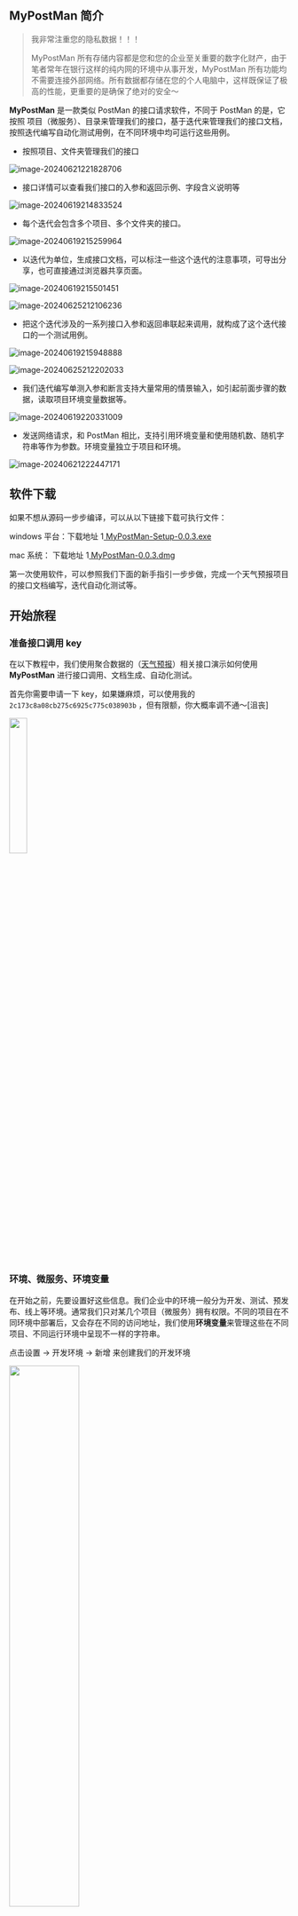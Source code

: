 ## MyPostMan 简介

> 我非常注重您的隐私数据！！！
>
> MyPostMan 所有存储内容都是您和您的企业至关重要的数字化财产，由于笔者常年在银行这样的纯内网的环境中从事开发，MyPostMan 所有功能均不需要连接外部网络。所有数据都存储在您的个人电脑中，这样既保证了极高的性能，更重要的是确保了绝对的安全～

**MyPostMan** 是一款类似 PostMan 的接口请求软件，不同于 PostMan 的是，它按照 项目（微服务）、目录来管理我们的接口，基于迭代来管理我们的接口文档，按照迭代编写自动化测试用例，在不同环境中均可运行这些用例。

* 按照项目、文件夹管理我们的接口

![image-20240621221828706](https://gitee.com/onlinetool/mypostman/raw/master/doc/images/image-20240621221828706.png)

* 接口详情可以查看我们接口的入参和返回示例、字段含义说明等

![image-20240619214833524](https://gitee.com/onlinetool/mypostman/raw/master/doc/images/image-20240619214833524.png)

* 每个迭代会包含多个项目、多个文件夹的接口。

![image-20240619215259964](https://gitee.com/onlinetool/mypostman/raw/master/doc/images/image-20240619215259964.png)

* 以迭代为单位，生成接口文档，可以标注一些这个迭代的注意事项，可导出分享，也可直接通过浏览器共享页面。

![image-20240619215501451](https://gitee.com/onlinetool/mypostman/raw/master/doc/images/image-20240619215501451.png)

![image-20240625212106236](https://gitee.com/onlinetool/mypostman/raw/master/doc/images/image-20240625212106236.png)

* 把这个迭代涉及的一系列接口入参和返回串联起来调用，就构成了这个迭代接口的一个测试用例。

![image-20240619215948888](https://gitee.com/onlinetool/mypostman/raw/master/doc/images/image-20240619215948888.png)

![image-20240625212202033](https://gitee.com/onlinetool/mypostman/raw/master/doc/images/image-20240625212202033.png)

* 我们迭代编写单测入参和断言支持大量常用的情景输入，如引起前面步骤的数据，读取项目环境变量数据等。

![image-20240619220331009](https://gitee.com/onlinetool/mypostman/raw/master/doc/images/image-20240619220331009.png)

* 发送网络请求，和 PostMan 相比，支持引用环境变量和使用随机数、随机字符串等作为参数。环境变量独立于项目和环境。

![image-20240621222447171](https://gitee.com/onlinetool/mypostman/raw/master/doc/images/image-20240621222447171.png)

## 软件下载

如果不想从源码一步步编译，可以从以下链接下载可执行文件：

windows 平台：下载地址 1[ MyPostMan-Setup-0.0.3.exe](http://cdn.fanghailiang.cn/MyPostMan_Setup_0.0.3.exe)

mac 系统： 下载地址 1[ MyPostMan-0.0.3.dmg](http://cdn.fanghailiang.cn/MyPostMan-0.0.3.dmg)

第一次使用软件，可以参照我们下面的新手指引一步步做，完成一个天气预报项目的接口文档编写，迭代自动化测试等。

## 开始旅程

### 准备接口调用 key

在以下教程中，我们使用聚合数据的（[天气预报](https://www.juhe.cn/docs/api/id/73)）相关接口演示如何使用  **MyPostMan** 进行接口调用、文档生成、自动化测试。

首先你需要申请一下 key，如果嫌麻烦，可以使用我的 `2c173c8a08cb275c6925c775c038903b` ，但有限额，你大概率调不通～[沮丧]

<img src="https://gitee.com/onlinetool/mypostman/raw/master/doc/images/image-20240617213801962-9322339.png" width="25%" />

### 环境、微服务、环境变量

在开始之前，先要设置好这些信息。我们企业中的环境一般分为开发、测试、预发布、线上等环境。通常我们只对某几个项目（微服务）拥有权限。不同的项目在不同环境中部署后，又会存在不同的访问地址，我们使用**环境变量**来管理这些在不同项目、不同运行环境中呈现不一样的字符串。

点击设置 -> 开发环境 -> 新增 来创建我们的开发环境

<img src="https://gitee.com/onlinetool/mypostman/raw/master/doc/images/image-20240617220409673-9322339.png" width="50%" />

点击设置 -> 微服务 -> 添加 来创建我们的项目

<img src="https://gitee.com/onlinetool/mypostman/raw/master/doc/images/image-20240617220824803-9322339.png" width="50%" />

在环境变量中设置我们这个项目在这个环境中，接口访问的 host 信息，点击设置->环境变量->选择项目（天气预报）->选择环境（本地环境）->api_host->编辑，下面填写的地址为 `http://apis.juhe.cn/simpleWeather/`  (注意，要求必须是以 `http:// ` 或者 `https://` 开头且以 /结尾的 url 地址)

<img src="https://gitee.com/onlinetool/mypostman/raw/master/doc/images/image-20240617221314708-9322339.png" width="50%" />

再新建一个环境变量，把我们准备阶段辛苦申请的 `appKey` 填进去。点击 设置 -> 环境变量 -> 添加。参数名称填写 **appKey**，参数值填写你刚刚申请的 key，我的填写 **2c173c8a08cb275c6925c775c038903b**

<img src="https://gitee.com/onlinetool/mypostman/raw/master/doc/images/image-20240617222042936-9322339.png" width="50%" />

以上这些，相当于我们初始化了一个项目。完成后效果如下

<img src="https://gitee.com/onlinetool/mypostman/raw/master/doc/images/image-20240617222343973-9322339.png" width="50%" />

### 迭代、接口测试、编写文档

我们这个天气预报项目 研发第一个迭代开发了两个接口：**查询支持的城市列表** 和 **根据城市查询未来天气**，

先创建一个迭代，在这个迭代里生产我们的接口文档，编写测试用例，最后迭代完成，接口合并到项目中，上线！

点击 设置 ->  版本迭代 -> 新增

我们现在通常是一个月一个迭代，因此我的迭代名称就是 **天气预报 2406**，因为我这个迭代涉及的项目就一个天气预报项目，所以微服务只选了一个。通常情况下，你们一个迭代会涉及很多个项目，都把它们选出来吧，多选漏选也无所谓，可以在 设置 -> 版本迭代 找到你的版本迭代，进行修改的。迭代说明是一个 markdown 的文案，这会在你们迭代的文档顶部展现出来，你、前端、测试 所有想要看迭代接口文档的人都会看到～

<img src="https://gitee.com/onlinetool/mypostman/raw/master/doc/images/image-20240617223431275-9322339.png" width="50%" />

当你的迭代上线后，可以关闭这个迭代，相当于归档，迭代变得不可修改，所有接口会按照关闭的先后顺序覆盖到你项目的接口列表中。

<img src="https://gitee.com/onlinetool/mypostman/raw/master/doc/images/image-20240617224124719-9322339.png" width="50%" />

------------

测试一下我写的查询支持城市列表接口是否正确：请求 -> 发送请求，选择项目（天气预报）-> 选择环境（本地环境）->请求方式（GET）->地址（cityList），参数 `key` 值 **{{appKey}}** （“{{”开头，“}}”结尾的值会引用我们环境变量的数据，最终发送网络请求的数据是环境变量设置的值而不是这个字符串本身；这个界面就是参照 PostMan；在你输入“{{”时，会自动提示出这个项目下所有的环境变量，因此输入不会太困难;）。点击发送请求按钮可以得到下图的响应，代表查询天气预报接口是可用的。

<img src="https://gitee.com/onlinetool/mypostman/raw/master/doc/images/image-20240617224843390-9322339.png" width="50%" />

<img src="https://gitee.com/onlinetool/mypostman/raw/master/doc/images/image-20240617225516978-9322339.png" width="50%" />

点击**发送请求**按钮上面的 **保存** 按钮，把刚刚自测验证通过的接口保存到这个迭代文档中。

我们需要告诉其他人，这个接口是用来干什么的，传的那些字段是什么含义，返回的那些字段又是什么含义，这些在我们的迭代文档中都会有所体现。另外这个接口是属于哪个迭代的，如果这个迭代涉及的接口太多，我们还要通过文件夹在迭代这个池子中进行接口和接口的分类。

<img src="https://gitee.com/onlinetool/mypostman/raw/master/doc/images/image-20240617225944198-9322339.png" width="50%" />

<img src="https://gitee.com/onlinetool/mypostman/raw/master/doc/images/image-20240617230025740-9322339.png" width="25%" />

<img src="https://gitee.com/onlinetool/mypostman/raw/master/doc/images/image-20240617230325802-9322339.png" width="20%" />

点击保存就在我们这个迭代中新建了第一个接口 ——查询支持的城市列表！

验证第二个接口，根据城市名称查询天气。请求->发送请求->选择项目->选择环境->请求方式（POST）->请求地址（query）。`key` 填写 `{{appKey}}` 读取 **appKey** 环境变量， `city` 填写 `上海`，代表查询上海这座城市的天气。发送请求得到以下响应：

<img src="https://gitee.com/onlinetool/mypostman/raw/master/doc/images/image-20240617230717963-9322339.png" width="50%" />

<img src="https://gitee.com/onlinetool/mypostman/raw/master/doc/images/image-20240617230928028-9322339.png" width="25%" />

看起来接口没有问题，我们点击保存按钮把这个接口存入迭代的接口文档中吧！选择好迭代、文件夹，填好接口名称、字段含义，over

<img src="https://gitee.com/onlinetool/mypostman/raw/master/doc/images/image-20240617231339155-9322339.png" width="40%" />

<img src="https://gitee.com/onlinetool/mypostman/raw/master/doc/images/image-20240617231452112-9322339.png" width="40%" />

下面看看我们的劳动成果，一份迭代的接口文档已经准备好了

在迭代导航下可以看到我们刚刚创建的迭代，点进来，可以看到这个迭代下面的接口列表，支持根据接口地址、接口说明、接口所属的项目（微服务），接口在迭代里的文件夹进行帅选；对接口列表的管理包括编辑、删除、设置排序值等。<u>在右下角漂浮着有一个迭代文档的按钮</u>

<img src="https://gitee.com/onlinetool/mypostman/raw/master/doc/images/image-20240617232158740-9322339.png" width="50%" />

点击迭代文档按钮，查看我们的迭代文档

<img src="https://gitee.com/onlinetool/mypostman/raw/master/doc/images/image-20240617232634539-9322339.png" width="40%" />

<img src="https://gitee.com/onlinetool/mypostman/raw/master/doc/images/image-20240617232654549-9322339.png" width="40%" />

不对，这个接口文档就我一个人能看到有个 p 用啊。别急，页面右下角漂浮着一个导出按钮，点击。支持将迭代的接口文档导出成 markdown 和 html 两种格式。

<img src="https://gitee.com/onlinetool/mypostman/raw/master/doc/images/image-20240617232856179-9322339.png" width="10%" />

<img src="https://gitee.com/onlinetool/mypostman/raw/master/doc/images/image-20240617233023302-9322339.png" width="10%" />

以下是导出的文档打开效果

<img src="https://gitee.com/onlinetool/mypostman/raw/master/doc/images/weather_report_2406_markdown.png" width="40%" />

<img src="https://gitee.com/onlinetool/mypostman/raw/master/doc/images/weather_report_2406_html.jpeg" width="50%" />

### 编写单测用例、执行测试

上面，我们在编写接口文档时，已经大概测试了单个接口是可用的。实际上，这些接口不是单独存在的，他们需要根据特定的使用场景，按一定的规则将这些接口的入参、返回值串联起来，通过一步步的断言验证在这个特定场景下，接口返回信息是正确无误的。

以我们的天气预报项目为例，上面验证了 **上海** 这个城市查询天气是没有问题的，然而我们的实际场景是：从支持的城市列表中任意拿出一个城市，都要求必须能够查询出这个城市的天气，只有这样才能确保我们的接口是真的可用。

新建一个单测用例：从单测菜单找到我们的迭代**天气预报 2406**，点击添加，单测名称我写的是 **任意城市查询天气**，点击确定。

<img src="https://gitee.com/onlinetool/mypostman/raw/master/doc/images/image-20240618073826853-9322339.png" width="50%" />

在这个单测用例中，包含两个步骤：

1. 查询城市列表
2. 从城市列表的返回中，任意选择一个城市名作为入参，查询该城市的天气

为了保证这些步骤顺利执行下去，每个步骤必须添加一个断言，断言失败终止执行测试用例，并告知亲在哪里断言出错了，入参是什么、返回是什么，方便你进行排查修复 bug。

<img src="https://gitee.com/onlinetool/mypostman/raw/master/doc/images/image-20240618074515174-9322339.png" width="50%" />

从单测列表中找到你新加的单测，右边三个点中找到添加步骤入口

接口选择 **天气预报** 项目 的 **支持城市列表** 接口，其他使用默认值即可。注意 `Content-Type` 应该是 `application/x-www-form-urlencoded`。`{{appKey}}`会从接口关联的项目的环境变量中读取对应的环境变量值。

<img src="https://gitee.com/onlinetool/mypostman/raw/master/doc/images/image-20240618074801086-9322339.png" width="50%" />

<img src="https://gitee.com/onlinetool/mypostman/raw/master/doc/images/image-20240618074923541-9322339.png" width="50%" />

<img src="https://gitee.com/onlinetool/mypostman/raw/master/doc/images/image-20240618075132697-9322339.png" width="50%" />

**<u>从表达式生成器中可以看到，支持的数据来源有 环境变量、固定值、还有从前面步骤实际调用过程中产生的 header、body、param、response 等数据。另外环境变量包含一些特殊的以 `$` 开头的字符串，它用于生成随机字符串、随机 int、随机 long 等数据。</u>** 这些是自动化单元测试的灵魂核心！

<img src="https://gitee.com/onlinetool/mypostman/raw/master/doc/images/image-20240618075457751-9322339.png" width="50%" />

下面填写返回断言：这个接口的断言是要求 **接口返回正确的错误码**，也就是 error_code 必须是 0

<img src="https://gitee.com/onlinetool/mypostman/raw/master/doc/images/image-20240618080338088-9322339.png" width="50%" />

<img src="https://gitee.com/onlinetool/mypostman/raw/master/doc/images/image-20240618080439997-9322339.png" width="50%" />

最终生成下面的断言表达式，支持添加多个断言的，他们之间是且的关系。点击添加步骤按钮，添加我们第一个单元测试的第一个步骤。

<img src="https://gitee.com/onlinetool/mypostman/raw/master/doc/images/image-20240618080506166-9322339.png" width="50%" />

我们可以试着运行一下测试用例，看一下效果，选择环境->本地环境，执行用例按钮点击。

<img src="https://gitee.com/onlinetool/mypostman/raw/master/doc/images/image-20240618080742163-9322339.png" width="50%" />

<img src="https://gitee.com/onlinetool/mypostman/raw/master/doc/images/image-20240618214339325-9322339.png" width="50%" />

从图中可以看到，我们的执行结果是成功的，也可以看到，我们每个步骤、接口调用的入参、返回值，断言两边的计算结果，方便我们在遇到失败时进行排障。

再接再厉，添加第二个接口，拿刚刚成功的获取城市列表接口返回的 **任意一个城市**作为入参，调用查询天气预报接口，断言接口返回的城市就是我们入参提供的来自于城市列表接口返回的任意城市。（有点绕，诶，看图）

<img src="https://gitee.com/onlinetool/mypostman/raw/master/doc/images/image-20240618215123134-9322339.png" width="50%" />

<img src="https://gitee.com/onlinetool/mypostman/raw/master/doc/images/image-20240618215210932-9322339.png" width="50%" />

下面是高能区，仔细看图

<img src="https://gitee.com/onlinetool/mypostman/raw/master/doc/images/image-20240618215400630-9322339.png" width="50%" />

<img src="https://gitee.com/onlinetool/mypostman/raw/master/doc/images/image-20240618215828836-9322339.png" width="50%" />

`result.*random().city` 是参数数据源的具体路径，result 下面是一个数据，我们选数组下面的任意的一个元素，拿到这个元素后，我们使用他的 **city** 字段作为入参。（放心，在输入“.”号时会自动触发语法提示，输入这些不会太难，你体验一下就知道了～）

点击确定，入参已经填好了

<img src="https://gitee.com/onlinetool/mypostman/raw/master/doc/images/image-20240618220120188-9322339.png" width="50%" />

下面添加返回断言，我的断言名称是 **接口的返回城市名称字段需要与入参的城市名一致**

<img src="https://gitee.com/onlinetool/mypostman/raw/master/doc/images/image-20240618220312046-9322339.png" width="50%" />

这个能看懂吧？我们拿当前步骤执行结果中的 `result.city` 路径的数据作为断言的左侧。

<img src="https://gitee.com/onlinetool/mypostman/raw/master/doc/images/image-20240618220453663-9322339.png" width="50%" />

这个是拿我们当前步骤 body 入参的 `city` 路径的实际数值作为断言比较的对象，结果如下：

<img src="https://gitee.com/onlinetool/mypostman/raw/master/doc/images/image-20240618220612691-9322339.png" width="50%" />

<img src="https://gitee.com/onlinetool/mypostman/raw/master/doc/images/image-20240618220646552-9322339.png" width="50%" />

可以看到，我们已经添加好了两个步骤，下面在 **本地环境** 下执行我们的用例。

返回成功的截图我就不发了，看一下我们第二个接口的入参：

<img src="https://gitee.com/onlinetool/mypostman/raw/master/doc/images/image-20240618220937586.png" width="50%" />

我们从城市列表接口的返回中随机取了一个叫 **酒泉** 的城市查询了天气预报，返回的城市名称正是**酒泉**，断言成功！

<img src="https://gitee.com/onlinetool/mypostman/raw/master/doc/images/image-20240618221138782-9322339.png" width="50%" />

好了，我们的入门教程就到这里，其他功能，比如备份、还原数据库，从 PostMan 导入接口到项目等功能，自行探索。啰嗦一句，最好定时备份一下数据库！

## 与作者交互

您对软件有任何批评建议，可以加我微信沟通，二维码如下：

<img src="https://gitee.com/onlinetool/mypostman/raw/master/doc/images/image-20240619222612484.png" width="50%" />

软件目前所有功能均不收费，无需连接外部网络即可使用。如果觉得帮到了你，可以不吝打赏一个鸡腿哦，打赏二维码如下：

<img src="https://gitee.com/onlinetool/mypostman/raw/master/doc/images/image-20240619222828912.png" width="50%" />

最后最最重要的是，如果你恰好有个坑位，不妨介绍给我，坐标 - 上海。
